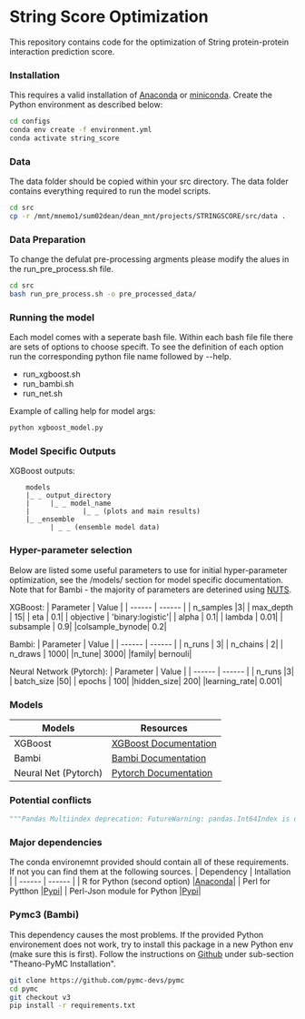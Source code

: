 # String Score Optimization
This repository contains code for the optimization of String protein-protein interaction prediction score. 

### Installation 
This requires a valid installation of [Anaconda](https://docs.conda.io/projects/conda/en/latest/user-guide/install/index.html) or [miniconda](https://docs.conda.io/en/latest/miniconda.html). Create the Python environment as described below:

```sh
cd configs
conda env create -f environment.yml 
conda activate string_score
```

### Data
The data folder should be copied within your src directory. The data folder contains everything required to run the model scripts.
```sh
cd src
cp -r /mnt/mnemo1/sum02dean/dean_mnt/projects/STRINGSCORE/src/data .
```

### Data Preparation
To change the defulat pre-processing argments please modify the alues in the run_pre_process.sh file.
```sh
cd src
bash run_pre_process.sh -o pre_processed_data/
```
### Running the model
Each model comes with a seperate bash file. Within each bash file file there are sets of options to choose specift. To see the definition of each option run the corresponding python file name followed by --help. 
- run_xgboost.sh
- run_bambi.sh
- run_net.sh

Example of calling help for model args:
```sh
python xgboost_model.py
```

### Model Specific Outputs
XGBoost outputs:
```
    models
    |_ _ output_directory
    |     |_ _ model_name
    |             |_ _ (plots and main results)
    |_ _ensemble 
          | _ _ (ensemble model data)
```

### Hyper-parameter selection

Below are listed some useful parameters to use for initial hyper-parameter optimization, see the /models/ section for model specific documentation. Note that for Bambi - the majority of parameters are deterined using [NUTS](http://www.stat.columbia.edu/~gelman/research/published/nuts.pdf).

XGBoost:
| Parameter | Value |
| ------ | ------ | 
| n_samples |3|
| max_depth | 15|
| eta | 0.1|
| objective | 'binary:logistic'|
| alpha | 0.1|
| lambda | 0.01|
| subsample | 0.9|
|colsample_bynode| 0.2|

Bambi:
| Parameter | Value |
| ------ | ------ | 
| n_runs | 3|
| n_chains | 2|
| n_draws | 1000|
|n_tune| 3000|
|family| bernouli|

Neural Network (Pytorch):
| Parameter | Value |
| ------ | ------ | 
| n_runs |3|
| batch_size |50|
| epochs | 100|
|hidden_size| 200|
|learning_rate| 0.001|

### Models

| Models | Resources |
| ------ | ------ | 
| XGBoost | [XGBoost Documentation](https://xgboost.readthedocs.io/en/stable/) |
| Bambi | [Bambi Documentation](https://bambinos.github.io/bambi/main/index.html) |
| Neural Net (Pytorch) | [Pytorch Documentation](https://pytorch.org/) |

### Potential conflicts
```py
"""Pandas Multiindex deprecation: FutureWarning: pandas.Int64Index is deprecated and will be removed from pandas in a future version. Use pandas.Index with the appropriate dtype instead."""
```
### Major dependencies
The conda environemnt provided should contain all of these requirements. If not you can find them at the following sources.
| Dependency | Intallation |
| ------ | ------ | 
| R for Python (second option) |[Anaconda](https://anaconda.org/r/r)|
| Perl for Pytthon |[Pypi](https://pypi.org/project/perl/)|
| Perl-Json module for Python |[Pypi](https://anaconda.org/bioconda/perl-json)|

### Pymc3 (Bambi)
This dependency causes the most problems. If the provided Python environement does not work, try to install this package in a new Python env (make sure this is first). Follow the instructions on [Github](https://github.com/pymc-devs/pymc/wiki/Installation-Guide-(Linux)) under sub-section "Theano-PyMC Installation".

```bash
git clone https://github.com/pymc-devs/pymc
cd pymc
git checkout v3
pip install -r requirements.txt
```

